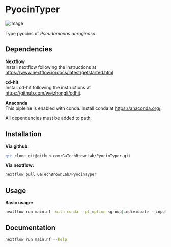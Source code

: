 # PyocinTyper
![image](https://github.com/user-attachments/assets/44aa2bfe-7b94-4d5f-9e33-6b64dfb840e8)

Type pyocins of *Pseudomonas aeruginosa*.

## Dependencies

**Nextflow**  
Install nextflow following the instructions at https://www.nextflow.io/docs/latest/getstarted.html

**cd-hit**  
Install cd-hit following the instructions at https://github.com/weizhongli/cdhit.

**Anaconda**  
This pipleine is enabled with conda. Install conda at https://anaconda.org/.  

All dependencies must be added to path.

## Installation
**Via github:**  
```bash 
git clone git@github.com:GaTechBrownLab/PyocinTyper.git
```

**Via nextflow:** 
```bash 
nextflow pull GaTechBrownLab/PyocinTyper
```

## Usage

**Basic usage:**  
```bash
nextflow run main.nf -with-conda --pt_option <group|individual> --input_files = "./data/*.gbff" --outdir "/results"
```

## Documentation
```bash 
nextflow run main.nf --help
```
